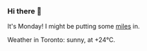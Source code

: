 ### Hi there :wave:

It's Monday! I might be putting some [miles](https://www.strava.com/athletes/889963) in.

Weather in Toronto: sunny, at +24°C.
